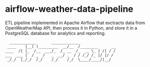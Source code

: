 # airflow-weather-data-pipeline
ETL pipeline implemented in Apache Airflow that exctracts data from OpenWeatherMap API, then process it in Python, and store it in a PostgreSQL database for analytics and reporting.
```
  ____________       _____________
 ____    |__( )_________  __/__  /________      __
____  /| |_  /__  ___/_  /_ __  /_  __ \_ | /| / /
___  ___ |  / _  /   _  __/ _  / / /_/ /_ |/ |/ /
 _/_/  |_/_/  /_/    /_/    /_/  \____/____/|__/

```
